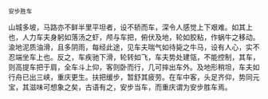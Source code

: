     安步胜车 

   山城多坡，马路亦不鲜半里平坦者，设不轿而车，深令人感觉上下艰难。如其上也，人力车夫身躬如落汤之虾，颅与车把，俯伏及地，轮如胶粘，作蜗牛之移动。渝地泥质油滑，且多阴雨，每经此途，见车夫喘气如待毙之牛马，设有人心，实不忍端坐车上也。反之，车疾驰下滑，轮转如飞，车夫势处建瓴，不能控制，其车，则高提车把于肩，全车斗上仰，客则卧而行，几可摔出车外。及地形稍坦，车夫如行舟已出三峡，重庆更生。扶把缓步，暂舒其疲劳。在车中客，头足齐仰，势同元宝，其滋味可想象之矣，古语有之，安步当车，而重庆谓为安步胜车焉。


